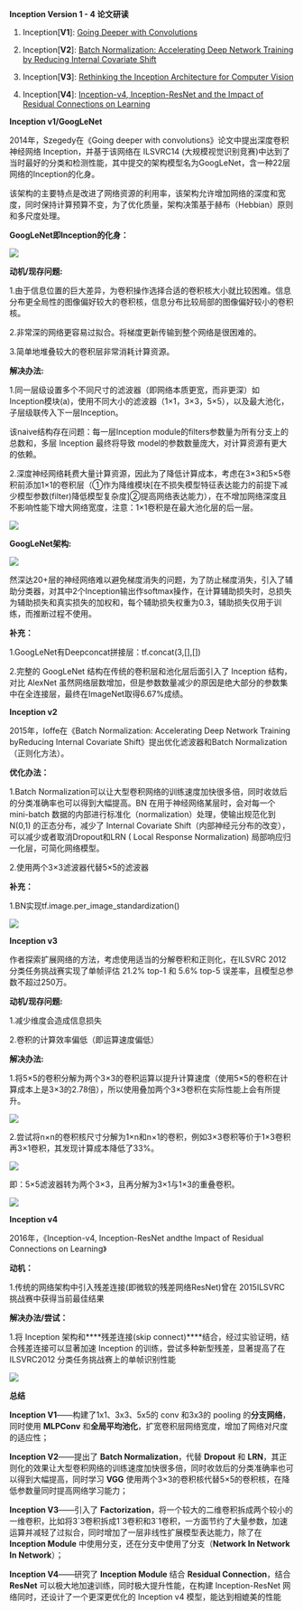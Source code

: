 **Inception Version 1 - 4 论文研读**

1. Inception[**V1**]: [Going Deeper with Convolutions](https://arxiv.org/abs/1409.4842)

2. Inception[**V2**]: [Batch Normalization: Accelerating Deep Network Training by Reducing Internal Covariate Shift](https://arxiv.org/abs/1502.03167)

3. Inception[**V3**]: [Rethinking the Inception Architecture for Computer Vision](https://arxiv.org/abs/1512.00567)

4. Inception[**V4**]: [Inception-v4, Inception-ResNet and the Impact of Residual Connections on Learning](https://arxiv.org/abs/1602.07261)

**Inception v1/GoogLeNet**

2014年，Szegedy在《Going deeper with convolutions》论文中提出深度卷积神经网络 Inception，并基于该网络在 ILSVRC14 (大规模视觉识别竞赛)中达到了当时最好的分类和检测性能，其中提交的架构模型名为GoogLeNet，含一种22层网络的Inception的化身。

该架构的主要特点是改进了网络资源的利用率，该架构允许增加网络的深度和宽度，同时保持计算预算不变，为了优化质量，架构决策基于赫布（Hebbian）原则和多尺度处理。

**GoogLeNet即Inception的化身：**

<img src="https://github.com/jm199504/Paper-Notes/blob/master/Inception%20v1-4/images/1.png">

**动机/现存问题:**

1.由于信息位置的巨大差异，为卷积操作选择合适的卷积核大小就比较困难。信息分布更全局性的图像偏好较大的卷积核，信息分布比较局部的图像偏好较小的卷积核。

2.非常深的网络更容易过拟合。将梯度更新传输到整个网络是很困难的。

3.简单地堆叠较大的卷积层非常消耗计算资源。

**解决办法:**

1.同一层级设置多个不同尺寸的滤波器（即网络本质更宽，而非更深）如Inception模块(a)，使用不同大小的滤波器（1×1，3×3，5×5），以及最大池化，子层级联传入下一层Inception。

该naive结构存在问题：每一层Inception module的filters参数量为所有分支上的总数和，多层 Inception 最终将导致 model的参数数量庞大，对计算资源有更大的依赖。

2.深度神经网络耗费大量计算资源，因此为了降低计算成本，考虑在3×3和5×5卷积前添加1×1的卷积层（①作为降维模块[在不损失模型特征表达能力的前提下减少模型参数(filter)降低模型复杂度]②提高网络表达能力），在不增加网络深度且不影响性能下增大网络宽度，注意：1×1卷积是在最大池化层的后一层。

<img src="https://github.com/jm199504/Paper-Notes/blob/master/Inception%20v1-4/images/2.png">

**GoogLeNet架构:**

<img src="https://github.com/jm199504/Paper-Notes/blob/master/Inception%20v1-4/images/3.png">

然深达20+层的神经网络难以避免梯度消失的问题，为了防止梯度消失，引入了辅助分类器，对其中2个Inception输出作softmax操作，在计算辅助损失时，总损失为辅助损失和真实损失的加权和，每个辅助损失权重为0.3，辅助损失仅用于训练，而推断过程不使用。

**补充：**

1.GoogLeNet有Deepconcat拼接层：tf.concat(3,[],[])

2.完整的 GoogLeNet 结构在传统的卷积层和池化层后面引入了 Inception 结构，对比 AlexNet 虽然网络层数增加，但是参数数量减少的原因是绝大部分的参数集中在全连接层，最终在ImageNet取得6.67%成绩。

 
**Inception v2**

2015年，Ioffe在《Batch Normalization: Accelerating Deep Network Training byReducing Internal Covariate Shift》提出优化滤波器和Batch Normalization（正则化方法）。

**优化办法：**

1.Batch Normalization可以让大型卷积网络的训练速度加快很多倍，同时收敛后的分类准确率也可以得到大幅提高。BN 在用于神经网络某层时，会对每一个 mini-batch 数据的内部进行标准化（normalization）处理，使输出规范化到 N(0,1) 的正态分布，减少了 Internal Covariate Shift（内部神经元分布的改变），可以减少或者取消Dropout和LRN ( Local Response Normalization) 局部响应归一化层，可简化网络模型。

2.使用两个3×3滤波器代替5×5的滤波器

**补充：**

1.BN实现tf.image.per_image_standardization()

<img src="https://github.com/jm199504/Paper-Notes/blob/master/Inception%20v1-4/images/4.png">


**Inception v3**

作者探索扩展网络的方法，考虑使用适当的分解卷积和正则化，在ILSVRC 2012 分类任务挑战赛实现了单帧评估 21.2% top-1 和 5.6% top-5 误差率，且模型总参数不超过250万。

**动机/现存问题:**

1.减少维度会造成信息损失

2.卷积的计算效率偏低（即运算速度偏低）

**解决办法:**

1.将5×5的卷积分解为两个3×3的卷积运算以提升计算速度（使用5×5的卷积在计算成本上是3×3的2.78倍），所以使用叠加两个3×3卷积在实际性能上会有所提升。

<img src="https://github.com/jm199504/Paper-Notes/blob/master/Inception%20v1-4/images/5.png">

2.尝试将n×n的卷积核尺寸分解为1×n和n×1的卷积，例如3×3卷积等价于1×3卷积再3×1卷积，其发现计算成本降低了33%。

<img src="https://github.com/jm199504/Paper-Notes/blob/master/Inception%20v1-4/images/6.png">

即：5×5滤波器转为两个3×3，且再分解为3×1与1×3的重叠卷积。

<img src="https://github.com/jm199504/Paper-Notes/blob/master/Inception%20v1-4/images/7.png">


**Inception v4**

2016年，《Inception-v4, Inception-ResNet andthe Impact of Residual Connections on Learning》

**动机：**

1.传统的网络架构中引入残差连接(即微软的残差网络ResNet)曾在 2015ILSVRC 挑战赛中获得当前最佳结果


**解决办法/尝试：**

1.将 Inception 架构和****残差连接(skip connect)****结合，经过实验证明，结合残差连接可以显著加速 Inception 的训练，尝试多种新型残差，显著提高了在 ILSVRC2012 分类任务挑战赛上的单帧识别性能

<img src="https://github.com/jm199504/Paper-Notes/blob/master/Inception%20v1-4/images/8.png">


**总结**

**Inception V1**——构建了1x1、3x3、5x5的 conv 和3x3的 pooling 的**分支网络**，同时使用 **MLPConv** 和**全局平均池化**，扩宽卷积层网络宽度，增加了网络对尺度的适应性；


**Inception V2**——提出了 **Batch Normalization**，代替 **Dropout** 和 **LRN**，其正则化的效果让大型卷积网络的训练速度加快很多倍，同时收敛后的分类准确率也可以得到大幅提高，同时学习 **VGG** 使用两个3×3的卷积核代替5×5的卷积核，在降低参数量同时提高网络学习能力；


**Inception V3**——引入了 **Factorization**，将一个较大的二维卷积拆成两个较小的一维卷积，比如将3´3卷积拆成1´3卷积和3´1卷积，一方面节约了大量参数，加速运算并减轻了过拟合，同时增加了一层非线性扩展模型表达能力，除了在 **Inception Module** 中使用分支，还在分支中使用了分支（**Network In Network In Network**）；

**Inception V4**——研究了 **Inception Module** 结合 **Residual Connection**，结合 **ResNet** 可以极大地加速训练，同时极大提升性能，在构建 Inception-ResNet 网络同时，还设计了一个更深更优化的 Inception v4 模型，能达到相媲美的性能

 
